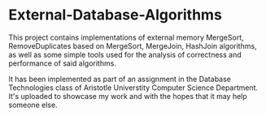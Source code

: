 # External-Database-Algorithms

This project contains implementations of external memory MergeSort, RemoveDuplicates based on MergeSort, 
MergeJoin, HashJoin algorithms, 
as well as some simple tools used for the analysis of correctness and performance of said algorithms.

It has been implemented as part of an assignment in the Database Technologies class of Aristotle Universtity Computer Science Department. It's uploaded to showcase my work and with the hopes that it may help someone else.
